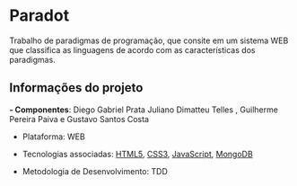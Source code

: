 # Paradot

Trabalho de paradigmas de programação, que consite em um sistema WEB que classifica as linguagens de acordo com as características dos paradigmas. 

## Informações do projeto

**- Componentes**: Diego Gabriel Prata Juliano Dimatteu Telles , Guilherme Pereira Paiva e Gustavo Santos Costa

- Plataforma: WEB

- Tecnologias associadas: [HTML5](https://html5.org/), [CSS3](https://www.w3.org/Style/CSS/Overview.en.html), [JavaScript](https://www.javascript.com/), [MongoDB](https://www.mongodb.com/)

- Metodologia de Desenvolvimento: TDD


